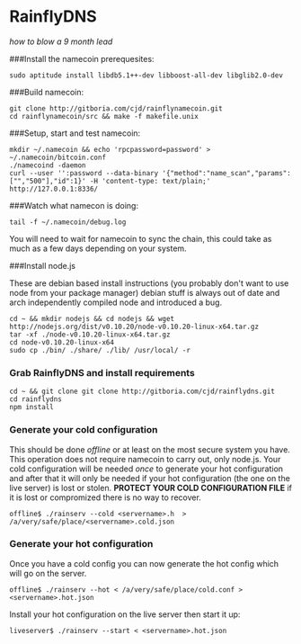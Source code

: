 # RainflyDNS

*how to blow a 9 month lead*

###Install the namecoin prerequesites:

    sudo aptitude install libdb5.1++-dev libboost-all-dev libglib2.0-dev

###Build namecoin:

    git clone http://gitboria.com/cjd/rainflynamecoin.git
    cd rainflynamecoin/src && make -f makefile.unix

###Setup, start and test namecoin:

    mkdir ~/.namecoin && echo 'rpcpassword=password' > ~/.namecoin/bitcoin.conf
    ./namecoind -daemon
    curl --user '':password --data-binary '{"method":"name_scan","params":["","500"],"id":1}' -H 'content-type: text/plain;' http://127.0.0.1:8336/

###Watch what namecon is doing:

    tail -f ~/.namecoin/debug.log

You will need to wait for namecoin to sync the chain, this could take as much as a few days depending on your system.

###Install node.js

These are debian based install instructions (you probably don't want to use node from your package
manager) debian stuff is always out of date and arch independently compiled node and introduced a
bug.

    cd ~ && mkdir nodejs && cd nodejs && wget http://nodejs.org/dist/v0.10.20/node-v0.10.20-linux-x64.tar.gz
    tar -xf ./node-v0.10.20-linux-x64.tar.gz
    cd node-v0.10.20-linux-x64
    sudo cp ./bin/ ./share/ ./lib/ /usr/local/ -r

### Grab RainflyDNS and install requirements

    cd ~ && git clone git clone http://gitboria.com/cjd/rainflydns.git
    cd rainflydns
    npm install

### Generate your cold configuration

This should be done *offline* or at least on the most secure system you have. This operation
does not require namecoin to carry out, only node.js. Your cold configuration will be needed
*once* to generate your hot configuration and after that it will only be needed if your hot
configuration (the one on the live server) is lost or stolen.
**PROTECT YOUR COLD CONFIGURATION FILE** if it is lost or compromized there is no way to recover.

    offline$ ./rainserv --cold <servername>.h  > /a/very/safe/place/<servername>.cold.json

### Generate your hot configuration

Once you have a cold config you can now generate the hot config which will go on the server.

    offline$ ./rainserv --hot < /a/very/safe/place/cold.conf > <servername>.hot.json

Install your hot configuration on the live server then start it up:

    liveserver$ ./rainserv --start < <servername>.hot.json
